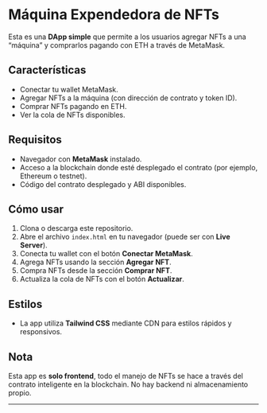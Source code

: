 # Máquina Expendedora de NFTs

Esta es una **DApp simple** que permite a los usuarios agregar NFTs a una “máquina” y comprarlos pagando con ETH a través de MetaMask.

## Características

- Conectar tu wallet MetaMask.
- Agregar NFTs a la máquina (con dirección de contrato y token ID).
- Comprar NFTs pagando en ETH.
- Ver la cola de NFTs disponibles.

## Requisitos

- Navegador con **MetaMask** instalado.
- Acceso a la blockchain donde esté desplegado el contrato (por ejemplo, Ethereum o testnet).
- Código del contrato desplegado y ABI disponibles.

## Cómo usar

1. Clona o descarga este repositorio.
2. Abre el archivo `index.html` en tu navegador (puede ser con **Live Server**).
3. Conecta tu wallet con el botón **Conectar MetaMask**.
4. Agrega NFTs usando la sección **Agregar NFT**.
5. Compra NFTs desde la sección **Comprar NFT**.
6. Actualiza la cola de NFTs con el botón **Actualizar**.

## Estilos

- La app utiliza **Tailwind CSS** mediante CDN para estilos rápidos y responsivos.

## Nota

Esta app es **solo frontend**, todo el manejo de NFTs se hace a través del contrato inteligente en la blockchain. No hay backend ni almacenamiento propio.

---
